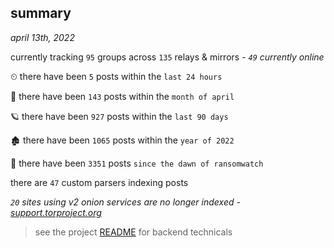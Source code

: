 
## summary
_april 13th, 2022_

currently tracking `95` groups across `135` relays & mirrors - _`49` currently online_

⏲ there have been `5` posts within the `last 24 hours`

🦈 there have been `143` posts within the `month of april`

🪐 there have been `927` posts within the `last 90 days`

🏚 there have been `1065` posts within the `year of 2022`

🦕 there have been `3351` posts `since the dawn of ransomwatch`

there are `47` custom parsers indexing posts

_`20` sites using v2 onion services are no longer indexed - [support.torproject.org](https://support.torproject.org/onionservices/v2-deprecation/)_

> see the project [README](https://github.com/thetanz/ransomwatch#ransomwatch--) for backend technicals
